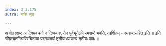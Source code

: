 ```yaml
---
index: 3.3.175
sutra: माङि लुङ्

---
```

 अत्रोतरशब्द आदिक्यवचनो न दिग्वचनः, तेन पूर्वभूतेऽपि स्मशब्दे भवति, तद्दर्शितम् - स्मशब्दसहित इति ॥ इति श्रीहरदतमिश्रविरचितायां पदमञ्जर्यां तृतीयाध्यायस्य तृतीयः पादः ॥